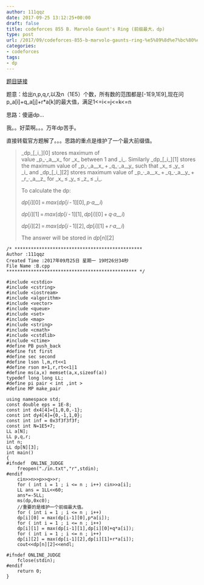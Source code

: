 ```yaml
---
author: 111qqz
date: 2017-09-25 13:12:25+00:00
draft: false
title: codeforces 855 B. Marvolo Gaunt's Ring (前缀最大，dp)
type: post
url: /2017/09/codeforces-855-b-marvolo-gaunts-ring-%e5%89%8d%e7%bc%80%e6%9c%80%e5%a4%a7%ef%bc%8cdp/
categories:
- codeforces
tags:
- dp
---
```


[题目链接](http://codeforces.com/contest/855/problem/B)

题意：给出n,p,q,r,以及n（1E5）个数，所有数的范围都是[-1E9,1E9],现在问p_a[i]+q_a[j]+r*a[k]的最大值，满足1<=i<=j<=k<=n

思路：傻逼dp...

我。。好菜啊。。。万年dp苦手。

直接转载官方题解了。。。思路的重点是维护了一个最大前缀值。



<blockquote>_dp_[_i_][0] stores maximum of value _p_·_a__x_ for _x_ between 1 and _i_. Similarly _dp_[_i_][1] stores the maximum value of _p_·_a__x_ + _q_·_a__y_ such that _x_ ≤ _y_ ≤ _i_ and _dp_[_i_][2] stores maximum value of _p_·_a__x_ + _q_·_a__y_ + _r_·_a__z_ for _x_ ≤ _y_ ≤ _z_ ≤ _i_.

To calculate the dp:

_dp_[_i_][0] = _max_(_dp_[_i_ - 1][0], _p_·_a__i_)

_dp_[_i_][1] = _max_(_dp_[_i_ - 1][1], _dp_[_i_][0] + _q_·_a__i_)

_dp_[_i_][2] = _max_(_dp_[_i_ - 1][2], _dp_[_i_][1] + _r_·_a__i_)

The answer will be stored in _dp_[_n_][2]</blockquote>




    
    /* ***********************************************
    Author :111qqz
    Created Time :2017年09月25日 星期一 19时26分34秒
    File Name :B.cpp
    ************************************************ */
    
    #include <cstdio>
    #include <cstring>
    #include <iostream>
    #include <algorithm>
    #include <vector>
    #include <queue>
    #include <set>
    #include <map>
    #include <string>
    #include <cmath>
    #include <cstdlib>
    #include <ctime>
    #define PB push_back
    #define fst first
    #define sec second
    #define lson l,m,rt<<1
    #define rson m+1,r,rt<<1|1
    #define ms(a,x) memset(a,x,sizeof(a))
    typedef long long LL;
    #define pi pair < int ,int >
    #define MP make_pair
    
    using namespace std;
    const double eps = 1E-8;
    const int dx4[4]={1,0,0,-1};
    const int dy4[4]={0,-1,1,0};
    const int inf = 0x3f3f3f3f;
    const int N=1E5+7;
    LL a[N];
    LL p,q,r;
    int n;
    LL dp[N][3];
    int main()
    {
    #ifndef  ONLINE_JUDGE 
        freopen("./in.txt","r",stdin);
    #endif
        cin>>n>>p>>q>>r;
        for ( int i = 1 ; i <= n ; i++) cin>>a[i];
        LL ans = 1LL<<60;
        ans*=-5LL;
        ms(dp,0xc0);
        //重要的是维护一个前缀最大值。
        for ( int i = 1 ; i <= n ; i++)
        dp[i][0] = max(dp[i-1][0],p*a[i]);
        for ( int i = 1 ; i <= n ; i++)
        dp[i][1] = max(dp[i-1][1],dp[i][0]+q*a[i]);
        for ( int i = 1 ; i <= n ; i++)
        dp[i][2] = max(dp[i-1][2],dp[i][1]+r*a[i]);
        cout<<dp[n][2]<<endl;
    
    #ifndef ONLINE_JUDGE  
        fclose(stdin);
    #endif
        return 0;
    }
    






